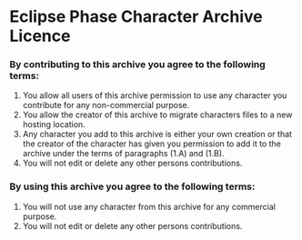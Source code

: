 # Eclipse Phase Character Archive Licence

### By contributing to this archive you agree to the following terms:
1. You allow all users of this archive permission to use any character you contribute for any non-commercial purpose.
2. You allow the creator of this archive to migrate characters files to a new hosting location.
3. Any character you add to this archive is either your own creation or that the creator of the character has given you permission to add it to the archive under the terms of paragraphs (1.A) and (1.B).
4. You will not edit or delete any other persons contributions.

### By using this archive you agree to the following terms:
1. You will not use any character from this archive for any commercial purpose.
2. You will not edit or delete any other persons contributions.
